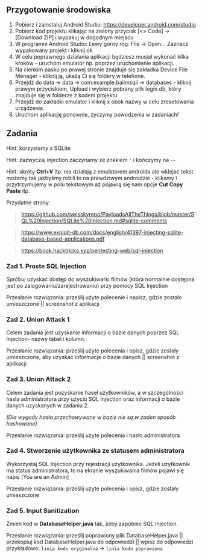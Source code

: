 ## Przygotowanie środowiska
1. Pobierz i zainstaluj Android Studio: https://developer.android.com/studio
2. Pobierz kod projektu klikając na zielony przycisk [<> Code] -> [Download ZIP] i wypakuj w dogodnym miejscu
3. W programie Android Studio:
  Lewy górny róg: File -> Open...
  Zaznacz wypakowany projekt i kliknij ok
4. W celu poprawnego działania aplikacji będziesz musiał wykonać kilka kroków - uruchom emulator np. poprzez uruchomienie aplikacji.
5. Na cienkim pasku po prawej stronie znajduje się zakładka Device File Menager - kliknij ją, ukażą Ci się foldery w telefonie.
6. Przejdź do data -> data -> com.example.baiimsqli -> databases - kliknij prawym przyciskiem, Upload i wybierz pobrany plik login.db, który znajduje się w folderze z kodem projektu
7. Przejdź do zakładki emulator i kliknij x obok nazwy w celu zresetowania urządzenia.
8. Uruchom aplikację ponownie, życzymy powodzenia w zadaniach!

## Zadania

Hint: korzystamy z SQLite

Hint: zazwyczaj injection zaczynamy ze znakiem ```'``` i kończymy na ```--```

Hint: skróty **Ctrl+V** itp. nie działają z emulatorem androida ale wklejać tekst możemy tak jakbyśmy robili to na prawdziwym androidzie - klikamy i przytrzymujemy w polu tekstowym aż pojawią się nam opcje **Cut Copy Paste** itp.

Przydatne strony:
  > https://github.com/swisskyrepo/PayloadsAllTheThings/blob/master/SQL%20Injection/SQLite%20Injection.md#sqlite-comments
  
  > https://www.exploit-db.com/docs/english/41397-injecting-sqlite-database-based-applications.pdf
  
  > https://book.hacktricks.xyz/pentesting-web/sql-injection
  
### Zad 1. Proste SQL Injection
  Spróbuj uzyskać dostęp do wyszukiwarki filmów (która normalnie dostępna jest po zalogowaniu/zarejestrowaniu) przy pomocy SQL Injection
  
  Przesłanie rozwiązania: prześlij użyte polecenie i napisz, gdzie zostało umieszczone || screenshot z aplikacji
  
 
### Zad 2. Union Attack 1
  Celem zadania jest uzyskanie informacji o bazie danych poprzez SQL Injection- nazwy tabel i kolumn.
  
  Przesłanie rozwiązania: prześlij użyte polecenia i opisz, gdzie zostały umieszczone, aby uzyskać informacje o bazie danych || screenshot z aplikacji
  
### Zad 3. Union Attack 2
  Celem zadania jest pozyskanie haseł użytkowników, a w szczególności hasła administratora przy użyciu SQL Injection oraz informacji o bazie danych uzyskanych w zadaniu 2.
  
  *(Dla wygody hasła przechowywane w bazie nie są w żaden sposób hashowane)*
  
  Przesłanie rozwiązania: prześlij użyte polecenia i hasło administratora
  
### Zad 4. Stworzenie użytkownika ze statusem administratora
  Wykorzystaj SQL Injection przy rejestracji użytkownika.
  Jeżeli użytkownik ma status administratora, to na ekranie wyszukiwania filmów pojawi się napis [You are an Admin]
  
  Przesłanie rozwiązania: prześlij użyte polecenia i opisz, gdzie zostały umieszczone
  
### Zad 5. Input Sanitization
  Zmień kod w **DatabaseHelper.java** tak, żeby zapobiec SQL Injection.
  
  Przesłanie rozwiązania: prześlij poprawiony plik DatabaseHelper.java || przekopiuj kod DatabaseHelper.java do odpowiedzi || wpisz do odpowiedzi przykładowo: 
  ```linia kodu oryginalna``` -> ```linia kodu poprawiona```
  

